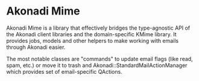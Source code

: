 # Akonadi Mime

Akonadi Mime is a library that effectively bridges the type-agnostic API of
the Akonadi client libraries and the domain-specific KMime library. It provides
jobs, models and other helpers to make working with emails through Akonadi easier.

The most notable classes are "commands" to update email flags (like read, spam,
etc.) or move it to trash and Akonadi::StandardMailActionManager which provides
set of email-specific QActions.
